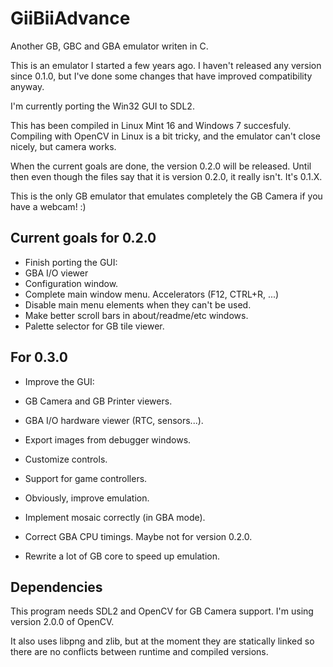 GiiBiiAdvance
=============

Another GB, GBC and GBA emulator writen in C.

This is an emulator I started a few years ago. I haven't released any version since 0.1.0, but I've done some changes that have improved compatibility anyway.

I'm currently porting the Win32 GUI to SDL2.

This has been compiled in Linux Mint 16 and Windows 7 succesfuly. Compiling with OpenCV in Linux is a bit tricky, and the emulator can't close nicely, but camera works.

When the current goals are done, the version 0.2.0 will be released. Until then even though the files say that it is version 0.2.0, it really isn't. It's 0.1.X.

This is the only GB emulator that emulates completely the GB Camera if you have a webcam! :)

Current goals for 0.2.0
-----------------------

- Finish porting the GUI:
 - GBA I/O viewer
 - Configuration window.
 - Complete main window menu. Accelerators (F12, CTRL+R, ...)
 - Disable main menu elements when they can't be used.
 - Make better scroll bars in about/readme/etc windows.
 - Palette selector for GB tile viewer.

For 0.3.0
---------

- Improve the GUI:
 - GB Camera and GB Printer viewers.
 - GBA I/O hardware viewer (RTC, sensors...).
 - Export images from debugger windows.

- Customize controls.
 - Support for game controllers.

- Obviously, improve emulation.
 - Implement mosaic correctly (in GBA mode).
 - Correct GBA CPU timings. Maybe not for version 0.2.0.
 - Rewrite a lot of GB core to speed up emulation.

Dependencies
------------

This program needs SDL2 and OpenCV for GB Camera support. I'm using version 2.0.0 of OpenCV.

It also uses libpng and zlib, but at the moment they are statically linked so there are no conflicts between runtime and compiled versions.


